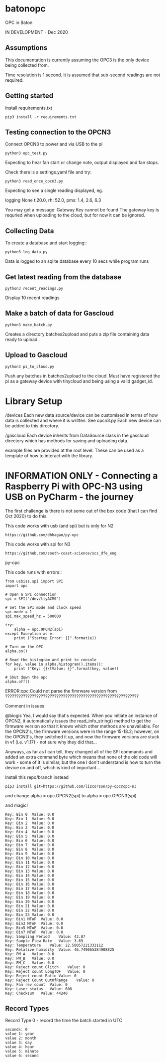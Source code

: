 # batonopc
OPC in Baton

IN DEVELOPMENT - Dec 2020



Assumptions
------------
This documentation is currently assuming the OPC3 is the only device being collected from.

Time resolution is 1 second.  It is assumed that sub-second readings are not required.

Getting started
---------------

Install requirements.txt

    pip3 install -r requirements.txt
    
    
Testing connection to the OPCN3
--------------------

Connect OPCN3 to power and via USB to the pi

    python3 opc_test.py

Expecting to hear fan start or change note, output displayed and fan stops.

Check there is a settings.yaml file and try:

    python3 read_once_opcn3.py
    
Expecting to see a single reading displayed, eg.

logging None t:20.0, rh: 52.0, pms: 1.4, 2.6, 6.3
    
You may get a message: Gateway Key cannot be found
The gateway key is requried when uploading to the cloud, but for now it can be ignored.

    
    
Collecting Data
----------------
To create a database and start logging::

    python3 log_data.py
    
Data is logged to an sqlite database every 10 secs while program runs

Get latest reading from the database
-----------------

    python3 recent_readings.py
    
Display 10 recent readings

Make a batch of data for Gascloud
-------------------------

    python3 make_batch.py
    
Creates a directory batches2upload and puts a zip file containing data ready to upload.



Upload to Gascloud
-------------------

    python3 pi_to_cloud.py

Push any batches in batches2upload to the cloud.  Must have registered the pi as a gateway device with tinycloud and being using a valid gadget_id.




Library Setup
===============

/devices
Each new data source/device can be customised in terms of how data is collected and where it is written.  See opcn3.py 
Each new device can be added to this directory.

/gascloud
Each device inherits from DataSource class in the gascloud directory which has methods for saving and uploading data.  

example files are provided at the root level.  These can be used as a template of how to interact with the library.






INFORMATION ONLY - Connecting a Raspberry Pi with OPC-N3 using USB on PyCharm - the journey
===========

The first challenge is there is not some out of the box code (that I can find Oct 2020) to do this.

This code works with usb (and spi) but is only for N2

    https://github.com/dhhagan/py-opc

This code works with spi for N3

    https://github.com/south-coast-science/scs_dfe_eng



py-opc

This code runs with errors::

    from usbiss.spi import SPI
    import opc
    
    # Open a SPI connection
    spi = SPI("/dev/ttyACM0")
    
    # Set the SPI mode and clock speed
    spi.mode = 1
    spi.max_speed_hz = 500000
    
    try:
        alpha = opc.OPCN2(spi)
    except Exception as e:
        print ("Startup Error: {}".format(e))
    
    # Turn on the OPC
    alpha.on()
    
    # Read the histogram and print to console
    for key, value in alpha.histogram().items():
        print ("Key: {}\tValue: {}".format(key, value))
    
    # Shut down the opc
    alpha.off()
    

ERROR:opc:Could not parse the fimrware version from ????????????????????????????????????????????????????????????

Comment in issues

@biogis Yea, I would say that's expected. When you initiate an instance of OPCN2, it automatically issues the read_info_string() method to get the firmware version so that it knows which other methods are unavailable. For the OPCN2's, the firmware versions were in the range 15-18.2; however, on the OPCN3's, they switched it up, and now the firmware versions are stuck in v1 (i.e. v1.17) - not sure why they did that...

Anyways, as far as I can tell, they changed all of the SPI commands and added an extra command byte which means that none of the old code will work - some of it is similar, but the one I don't understand is how to turn the device on and off, which is kind of important...



Install this repo/branch instead

    pip3 install git+https://github.com/lizcorson/py-opc@opc-n3
    
    
and change alpha = opc.OPCN2(spi) to alpha = opc.OPCN3(spi)


and magic!

    Key: Bin 0	Value: 0.0
    Key: Bin 1	Value: 0.0
    Key: Bin 2	Value: 0.0
    Key: Bin 3	Value: 0.0
    Key: Bin 4	Value: 0.0
    Key: Bin 5	Value: 0.0
    Key: Bin 6	Value: 0.0
    Key: Bin 7	Value: 0.0
    Key: Bin 8	Value: 0.0
    Key: Bin 9	Value: 0.0
    Key: Bin 10	Value: 0.0
    Key: Bin 11	Value: 0.0
    Key: Bin 12	Value: 0.0
    Key: Bin 13	Value: 0.0
    Key: Bin 14	Value: 0.0
    Key: Bin 15	Value: 0.0
    Key: Bin 16	Value: 0.0
    Key: Bin 17	Value: 0.0
    Key: Bin 18	Value: 0.0
    Key: Bin 19	Value: 0.0
    Key: Bin 20	Value: 0.0
    Key: Bin 21	Value: 0.0
    Key: Bin 22	Value: 0.0
    Key: Bin 23	Value: 0.0
    Key: Bin1 MToF	Value: 0.0
    Key: Bin3 MToF	Value: 0.0
    Key: Bin5 MToF	Value: 0.0
    Key: Bin7 MToF	Value: 0.0
    Key: Sampling Period	Value: 43.87
    Key: Sample Flow Rate	Value: 3.69
    Key: Temperature	Value: 22.50057221332112
    Key: Relative humidity	Value: 46.749065384908825
    Key: PM_A	Value: 0.0
    Key: PM_B	Value: 0.0
    Key: PM_C	Value: 0.0
    Key: Reject count Glitch	Value: 0
    Key: Reject count LongTOF	Value: 0
    Key: Reject count Ratio	Value: 0
    Key: Reject Count OutOfRange	Value: 0
    Key: Fan rev count	Value: 0
    Key: Laser status	Value: 608
    Key: Checksum	Value: 44240




Record Types
-------------

Record Type 0 - record the time the batch started in UTC
~~~~~~~~~~~~~~
seconds: 0
value 1: year
value 2: month
value 3: day
value 4: hour
value 5: minute
value 6: second

